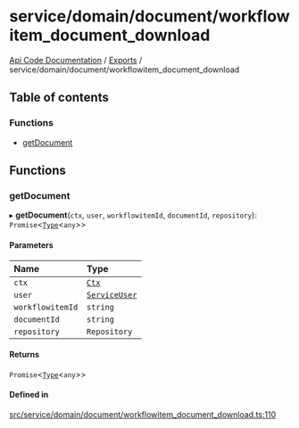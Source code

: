 # service/domain/document/workflowitem\_document\_download
 
[Api Code Documentation](../README.md) / [Exports](../modules.md) / service/domain/document/workflowitem\_document\_download

## Table of contents

### Functions

- [getDocument](service_domain_document_workflowitem_document_download.md#getdocument)

## Functions

### getDocument

▸ **getDocument**(`ctx`, `user`, `workflowitemId`, `documentId`, `repository`): `Promise`\<[`Type`](result.md#type)\<`any`\>\>

#### Parameters

| Name | Type |
| :------ | :------ |
| `ctx` | [`Ctx`](../interfaces/lib_ctx.Ctx.md) |
| `user` | [`ServiceUser`](../interfaces/service_domain_organization_service_user.ServiceUser.md) |
| `workflowitemId` | `string` |
| `documentId` | `string` |
| `repository` | `Repository` |

#### Returns

`Promise`\<[`Type`](result.md#type)\<`any`\>\>

#### Defined in

[src/service/domain/document/workflowitem_document_download.ts:110](https://github.com/openkfw/TruBudget/blob/965031f/api/src/service/domain/document/workflowitem_document_download.ts#L110)

